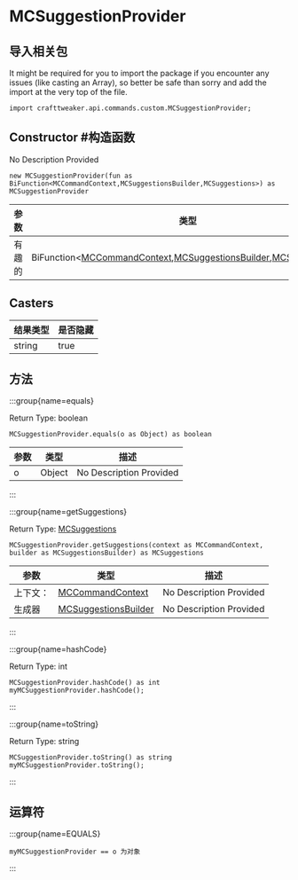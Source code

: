 # MCSuggestionProvider

## 导入相关包

It might be required for you to import the package if you encounter any issues (like casting an Array), so better be safe than sorry and add the import at the very top of the file.
```zenscript
import crafttweaker.api.commands.custom.MCSuggestionProvider;
```


## Constructor #构造函数

No Description Provided
```zenscript
new MCSuggestionProvider(fun as BiFunction<MCCommandContext,MCSuggestionsBuilder,MCSuggestions>) as MCSuggestionProvider
```

| 参数  | 类型                                                                                                                                                                                                                                    | 描述                      |
| --- | ------------------------------------------------------------------------------------------------------------------------------------------------------------------------------------------------------------------------------------- | ----------------------- |
| 有趣的 | BiFunction&lt;[MCCommandContext](/vanilla/api/commands/custom/MCCommandContext),[MCSuggestionsBuilder](/vanilla/api/commands/custom/MCSuggestionsBuilder),[MCSuggestions](/vanilla/api/commands/custom/MCSuggestions)&gt; | No Description Provided |



## Casters

| 结果类型   | 是否隐藏 |
| ------ | ---- |
| string | true |

## 方法

:::group{name=equals}

Return Type: boolean

```zenscript
MCSuggestionProvider.equals(o as Object) as boolean
```

| 参数 | 类型     | 描述                      |
| -- | ------ | ----------------------- |
| o  | Object | No Description Provided |


:::

:::group{name=getSuggestions}

Return Type: [MCSuggestions](/vanilla/api/commands/custom/MCSuggestions)

```zenscript
MCSuggestionProvider.getSuggestions(context as MCCommandContext, builder as MCSuggestionsBuilder) as MCSuggestions
```

| 参数   | 类型                                                                        | 描述                      |
| ---- | ------------------------------------------------------------------------- | ----------------------- |
| 上下文： | [MCCommandContext](/vanilla/api/commands/custom/MCCommandContext)         | No Description Provided |
| 生成器  | [MCSuggestionsBuilder](/vanilla/api/commands/custom/MCSuggestionsBuilder) | No Description Provided |


:::

:::group{name=hashCode}

Return Type: int

```zenscript
MCSuggestionProvider.hashCode() as int
myMCSuggestionProvider.hashCode();
```

:::

:::group{name=toString}

Return Type: string

```zenscript
MCSuggestionProvider.toString() as string
myMCSuggestionProvider.toString();
```

:::


## 运算符

:::group{name=EQUALS}

```zenscript
myMCSuggestionProvider == o 为对象
```

:::


